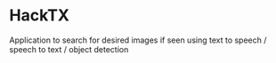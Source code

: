 # HackTX
Application to search for desired images if seen using text to speech / speech to text / object detection
